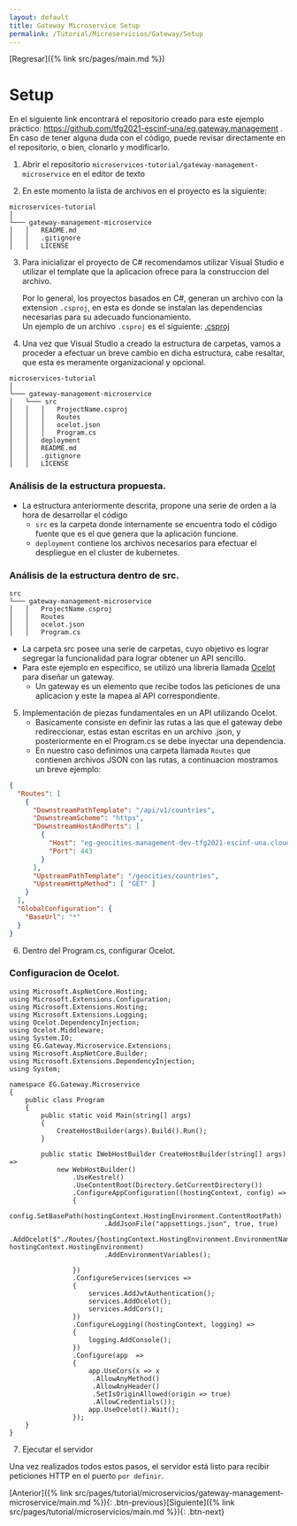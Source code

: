 ```yaml
---
layout: default
title: Gateway Microservice Setup
permalink: /Tutorial/Microservicios/Gateway/Setup
---
```

[Regresar]({% link src/pages/main.md %})
# Setup

En el siguiente link encontrará el repositorio creado para este ejemplo práctico: https://github.com/tfg2021-escinf-una/eg.gateway.management . En caso de tener alguna duda con el código, puede revisar directamente en el repositorio, o bien, clonarlo y modificarlo.

1. Abrir el repositorio `microservices-tutorial/gateway-management-microservice` en el editor de texto

2. En este momento la lista de archivos en el proyecto es la siguiente:

```
microservices-tutorial
│
└─── gateway-management-microservice
│   │   README.md
│   │   .gitignore
│   │   LICENSE
```

3. Para inicializar el proyecto de C# recomendamos utilizar Visual Studio e utilizar el template que la aplicacion ofrece para la construccion del archivo.

    Por lo general, los proyectos basados en C#, generan un archivo con la extension `.csproj`, en esta es donde se instalan las dependencias necesarias para su adecuado 
    funcionamiento.   
    Un ejemplo de un archivo `.csproj` es el siguiente: [.csproj](https://github.com/tfg2021-escinf-una/eg.identity.management/blob/development/src/EG.IdentityManagement.Microservice.csproj)

4. Una vez que Visual Studio a creado la estructura de carpetas, vamos a proceder a efectuar un breve cambio en dicha estructura, cabe resaltar, que esta es meramente organizacional y opcional. 

```
microservices-tutorial
│
└─── gateway-management-microservice
│   └─── src
│   │   │   ProjectName.csproj
│   │   │   Routes
│   │   │   ocelot.json
│   │   │   Program.cs
│   │   deployment
│   │   README.md
│   │   .gitignore
│   │   LICENSE
```

### Análisis de la estructura propuesta.

-  La estructura anteriormente descrita, propone una serie de orden a la hora de desarrollar el código 
    - ```src``` es la carpeta donde internamente se encuentra todo el código fuente que es el que genera que la aplicación funcione.
    - ```deployment``` contiene los archivos necesarios para efectuar el despliegue en el cluster de kubernetes.

### Análisis de la estructura dentro de src.
```
src
└─── gateway-management-microservice
│   │   ProjectName.csproj
│   │   Routes
│   │   ocelot.json
│   │   Program.cs

```
- La carpeta src posee una serie de carpetas, cuyo objetivo es lograr segregar la funcionalidad para lograr obtener un API sencillo. 
- Para este ejemplo en especifico, se utilizó una libreria llamada [Ocelot](https://ocelot.readthedocs.io/en/latest/introduction/gettingstarted.html) para diseñar un gateway. 
    - Un gateway es un elemento que recibe todos las peticiones de una aplicacion y este la mapea al API correspondiente.

5. Implementación de piezas fundamentales en un API utilizando Ocelot.     
    - Basicamente consiste en definir las rutas a las que el gateway debe redireccionar, estas estan escritas en un archivo .json, y posteriormente en el Program.cs se debe inyectar una dependencia.
    - En nuestro caso definimos una carpeta llamada `Routes` que contienen archivos JSON con las rutas, a continuacion mostramos un breve ejemplo:

```json
{
  "Routes": [
    {
      "DownstreamPathTemplate": "/api/v1/countries",
      "DownstreamScheme": "https",
      "DownstreamHostAndPorts": [
        {
          "Host": "eg-geocities-management-dev-tfg2021-escinf-una.cloud.okteto.net",
          "Port": 443
        }
      ],
      "UpstreamPathTemplate": "/geocities/countries",
      "UpstreamHttpMethod": [ "GET" ]
    }
  ],
  "GlobalConfiguration": {
    "BaseUrl": "*"
  }
}
```

6. Dentro del Program.cs, configurar Ocelot.
### Configuracion de Ocelot. 
```
using Microsoft.AspNetCore.Hosting;
using Microsoft.Extensions.Configuration;
using Microsoft.Extensions.Hosting;
using Microsoft.Extensions.Logging;
using Ocelot.DependencyInjection;
using Ocelot.Middleware;
using System.IO;
using EG.Gateway.Microservice.Extensions;
using Microsoft.AspNetCore.Builder;
using Microsoft.Extensions.DependencyInjection;
using System;

namespace EG.Gateway.Microservice
{
    public class Program
    {
        public static void Main(string[] args)
        {
            CreateHostBuilder(args).Build().Run();
        }

        public static IWebHostBuilder CreateHostBuilder(string[] args) =>
            new WebHostBuilder()
                .UseKestrel()
                .UseContentRoot(Directory.GetCurrentDirectory())
                .ConfigureAppConfiguration((hostingContext, config) =>
                { 
                    config.SetBasePath(hostingContext.HostingEnvironment.ContentRootPath)
                        .AddJsonFile("appsettings.json", true, true)
                        .AddOcelot($"./Routes/{hostingContext.HostingEnvironment.EnvironmentName}/", hostingContext.HostingEnvironment)
                        .AddEnvironmentVariables();
                        
                })
                .ConfigureServices(services =>
                {
                    services.AddJwtAuthentication();
                    services.AddOcelot();
                    services.AddCors();
                })
                .ConfigureLogging((hostingContext, logging) =>
                {
                    logging.AddConsole();
                })
                .Configure(app  =>
                {
                    app.UseCors(x => x
                     .AllowAnyMethod()
                     .AllowAnyHeader()
                     .SetIsOriginAllowed(origin => true)
                     .AllowCredentials());
                    app.UseOcelot().Wait();
                });
    }
}
```
7. Ejecutar el servidor

Una vez realizados todos estos pasos, el servidor está listo para recibir peticiones HTTP en el puerto `por definir`.

[Anterior]({% link src/pages/tutorial/microservicios/gateway-management-microservice/main.md %}){: .btn-previous}[Siguiente]({% link src/pages/tutorial/microservicios/main.md %}){: .btn-next}
